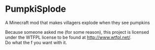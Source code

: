 # PumpkiSplode
A Minecraft mod that makes villagers explode when they see pumpkins

Because someone asked me (for some reason), this project is licensed under the WTFPL license to be found at http://www.wtfpl.net/.   
Do what the f you want with it.